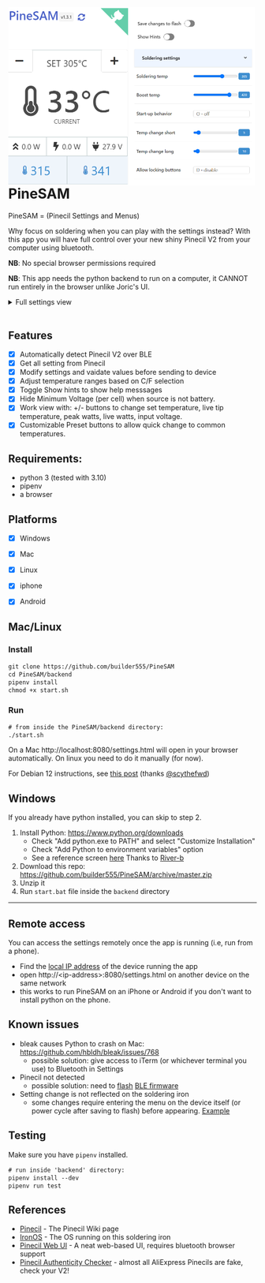 <img src="./screenshot1.3.1.png" align="right" width="500" style="float:left">

# PineSAM

PineSAM = (Pinecil Settings and Menus)

Why focus on soldering when you can play with the settings instead? With this app you will have full control over your new shiny Pinecil V2 from your computer using bluetooth.


**NB**: No special browser permissions required

**NB**: This app needs the python backend to run on a computer, it CANNOT run entirely in the browser unlike Joric's UI.

<details>
  <summary>Full settings view</summary>
  <p>
    <img src="./full_settings1.3.1.png"/>
  </p>
</details>
<div style="clear:both;">&nbsp;</div>

## Features
- [x] Automatically detect Pinecil V2 over BLE
- [x] Get all setting from Pinecil
- [X] Modify settings and vaidate values before sending to device
- [X] Adjust temperature ranges based on C/F selection
- [X] Toggle Show hints to show help messsages
- [X] Hide Minimum Voltage (per cell) when source is not battery.
- [X] Work view with: +/- buttons to change set temperature, live tip temperature, peak watts, live watts, input voltage.
- [X] Customizable Preset buttons to allow quick change to common temperatures.

## Requirements:
- python 3 (tested with 3.10)
- pipenv
- a browser

## Platforms
- [x] Windows
- [x] Mac
- [x] Linux
- [x] iphone
- [x] Android


## Mac/Linux 

### Install

```shell
git clone https://github.com/builder555/PineSAM
cd PineSAM/backend
pipenv install
chmod +x start.sh
```

### Run
```shell
# from inside the PineSAM/backend directory:
./start.sh
```

On a Mac http://localhost:8080/settings.html will open in your browser automatically. On linux you need to do it manually (for now).

For Debian 12 instructions, see [this post](https://github.com/builder555/PineSAM/discussions/47#discussion-4884758) (thanks [@scythefwd](https://github.com/scythefwd))


## Windows

If you already have python installed, you can skip to step 2.

1. Install Python: https://www.python.org/downloads
    * Check "Add python.exe to PATH" and select "Customize Installation"
    * Check "Add Python to environment variables" option
    * See a reference screen [here](https://github.com/builder555/PineSAM/discussions/7#discussion-4862766) Thanks to [River-b](https://github.com/River-b)
2. Download this repo: https://github.com/builder555/PineSAM/archive/master.zip
3. Unzip it
4. Run `start.bat` file inside the `backend` directory

---

## Remote access

You can access the settings remotely once the app is running (i.e, run from a phone).

* Find the [local IP address](https://lifehacker.com/how-to-find-your-local-and-external-ip-address-5833108) of the device running the app
* open http://\<ip-address\>:8080/settings.html on another device on the same network
* this works to run PineSAM on an iPhone or Android if you don't want to install python on the phone.

## Known issues

- bleak causes Python to crash on Mac: https://github.com/hbldh/bleak/issues/768
    * possible solution: give access to iTerm (or whichever terminal you use) to Bluetooth in Settings
- Pinecil not detected
    * possible solution: need to [flash](https://github.com/Ralim/IronOS/discussions/1518#discussioncomment-4866637) [BLE firmware](https://github.com/builder555/PineSAM/files/10797411/Pinecilv2_EN.zip)
- Setting change is not reflected on the soldering iron
    * some changes require entering the menu on the device itself (or power cycle after saving to flash) before appearing. [Example](https://github.com/Ralim/IronOS/issues/1560)

## Testing

Make sure you have `pipenv` installed.

```shell
# run inside 'backend' directory:
pipenv install --dev
pipenv run test
```

## References

- [Pinecil](https://wiki.pine64.org/wiki/Pinecil) - The Pinecil Wiki page
- [IronOS](https://github.com/Ralim/IronOS) - The OS running on this soldering iron
- [Pinecil Web UI](https://github.com/joric/pinecil) - A neat web-based UI, requires bluetooth browser support
- [Pinecil Authenticity Checker](https://pinecil.pine64.org/) - almost all AliExpress Pinecils are fake, check your V2!
